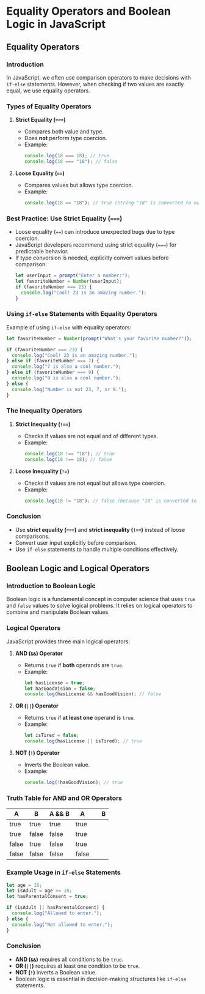 # Equality Operators and Boolean Logic in JavaScript

## Equality Operators

### Introduction

In JavaScript, we often use comparison operators to make decisions with `if-else` statements. However, when checking if two values are exactly equal, we use equality operators.

### Types of Equality Operators

1. **Strict Equality (`===`)**

   - Compares both value and type.
   - Does **not** perform type coercion.
   - Example:
     ```js
     console.log(18 === 18); // true
     console.log(18 === "18"); // false
     ```

2. **Loose Equality (`==`)**
   - Compares values but allows type coercion.
   - Example:
     ```js
     console.log(18 == "18"); // true (string "18" is converted to number 18)
     ```

### Best Practice: Use Strict Equality (`===`)

- Loose equality (`==`) can introduce unexpected bugs due to type coercion.
- JavaScript developers recommend using strict equality (`===`) for predictable behavior.
- If type conversion is needed, explicitly convert values before comparison:
  ```js
  let userInput = prompt("Enter a number:");
  let favoriteNumber = Number(userInput);
  if (favoriteNumber === 23) {
    console.log("Cool! 23 is an amazing number.");
  }
  ```

### Using `if-else` Statements with Equality Operators

Example of using `if-else` with equality operators:

```js
let favoriteNumber = Number(prompt("What's your favorite number?"));

if (favoriteNumber === 23) {
  console.log("Cool! 23 is an amazing number.");
} else if (favoriteNumber === 7) {
  console.log("7 is also a cool number.");
} else if (favoriteNumber === 9) {
  console.log("9 is also a cool number.");
} else {
  console.log("Number is not 23, 7, or 9.");
}
```

### The Inequality Operators

1. **Strict Inequality (`!==`)**

   - Checks if values are not equal and of different types.
   - Example:
     ```js
     console.log(18 !== "18"); // true
     console.log(18 !== 18); // false
     ```

2. **Loose Inequality (`!=`)**
   - Checks if values are not equal but allows type coercion.
   - Example:
     ```js
     console.log(18 != "18"); // false (because "18" is converted to 18)
     ```

### Conclusion

- Use **strict equality (`===`)** and **strict inequality (`!==`)** instead of loose comparisons.
- Convert user input explicitly before comparison.
- Use `if-else` statements to handle multiple conditions effectively.

## Boolean Logic and Logical Operators

### Introduction to Boolean Logic

Boolean logic is a fundamental concept in computer science that uses `true` and `false` values to solve logical problems. It relies on logical operators to combine and manipulate Boolean values.

### Logical Operators

JavaScript provides three main logical operators:

1. **AND (`&&`) Operator**

   - Returns `true` if **both** operands are `true`.
   - Example:
     ```js
     let hasLicense = true;
     let hasGoodVision = false;
     console.log(hasLicense && hasGoodVision); // false
     ```

2. **OR (`||`) Operator**

   - Returns `true` if **at least one** operand is `true`.
   - Example:
     ```js
     let isTired = false;
     console.log(hasLicense || isTired); // true
     ```

3. **NOT (`!`) Operator**
   - Inverts the Boolean value.
   - Example:
     ```js
     console.log(!hasGoodVision); // true
     ```

### Truth Table for AND and OR Operators

| A     | B     | A && B | A     |     | B   |
| ----- | ----- | ------ | ----- | --- | --- |
| true  | true  | true   | true  |
| true  | false | false  | true  |
| false | true  | false  | true  |
| false | false | false  | false |

### Example Usage in `if-else` Statements

```js
let age = 16;
let isAdult = age >= 18;
let hasParentalConsent = true;

if (isAdult || hasParentalConsent) {
  console.log("Allowed to enter.");
} else {
  console.log("Not allowed to enter.");
}
```

### Conclusion

- **AND (`&&`)** requires all conditions to be `true`.
- **OR (`||`)** requires at least one condition to be `true`.
- **NOT (`!`)** inverts a Boolean value.
- Boolean logic is essential in decision-making structures like `if-else` statements.
